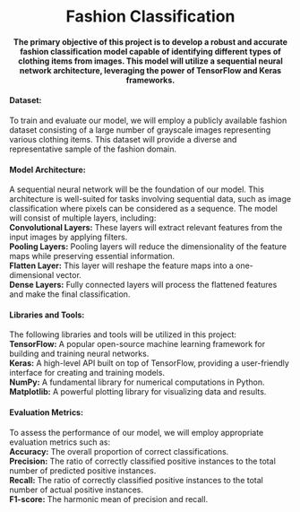 <h1 align='center'> Fashion Classification </h1>

<h4 align='center'> The primary objective of this project is to develop a robust and accurate fashion classification model capable of identifying different types of clothing items from images. This model will utilize a sequential neural network architecture, leveraging the power of TensorFlow and Keras frameworks. </h4>

#### Dataset:

To train and evaluate our model, we will employ a publicly available fashion dataset consisting of a large number of grayscale images representing various clothing items. This dataset will provide a diverse and representative sample of the fashion domain.

#### Model Architecture:

A sequential neural network will be the foundation of our model. This architecture is well-suited for tasks involving sequential data, such as image classification where pixels can be considered as a sequence. The model will consist of multiple layers, including:
<br>
**Convolutional Layers:** These layers will extract relevant features from the input images by applying filters. <br>
**Pooling Layers:** Pooling layers will reduce the dimensionality of the feature maps while preserving essential information. <br>
**Flatten Layer:** This layer will reshape the feature maps into a one-dimensional vector. <br>
**Dense Layers:** Fully connected layers will process the flattened features and make the final classification.

#### Libraries and Tools:

The following libraries and tools will be utilized in this project:
<br>
**TensorFlow:** A popular open-source machine learning framework for building and training neural networks. <br>
**Keras:** A high-level API built on top of TensorFlow, providing a user-friendly interface for creating and training models. <br>
**NumPy:** A fundamental library for numerical computations in Python. <br>
**Matplotlib:** A powerful plotting library for visualizing data and results. 

#### Evaluation Metrics:

To assess the performance of our model, we will employ appropriate evaluation metrics such as:
<br>
**Accuracy:** The overall proportion of correct classifications. <br>
**Precision:** The ratio of correctly classified positive instances to the total number of predicted positive instances. <br>
**Recall:** The ratio of correctly classified positive instances to the total number of actual positive instances. <br>
**F1-score:** The harmonic mean of precision and recall.
